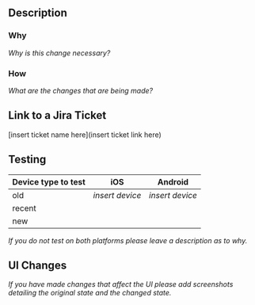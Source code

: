 ## Description

### Why
_Why is this change necessary?_
### How
_What are the changes that are being made?_

## Link to a Jira Ticket
[insert ticket name here](insert ticket link here)

## Testing

| Device type to test | iOS | Android |
|---------------------|-----|---------|
| old | _insert device_ | _insert device_ |
| recent | | |
| new | | |

 _If you do not test on both platforms please leave a description as to why._

## UI Changes
 _If you have made changes that affect the UI please add screenshots detailing the original state and the changed state._